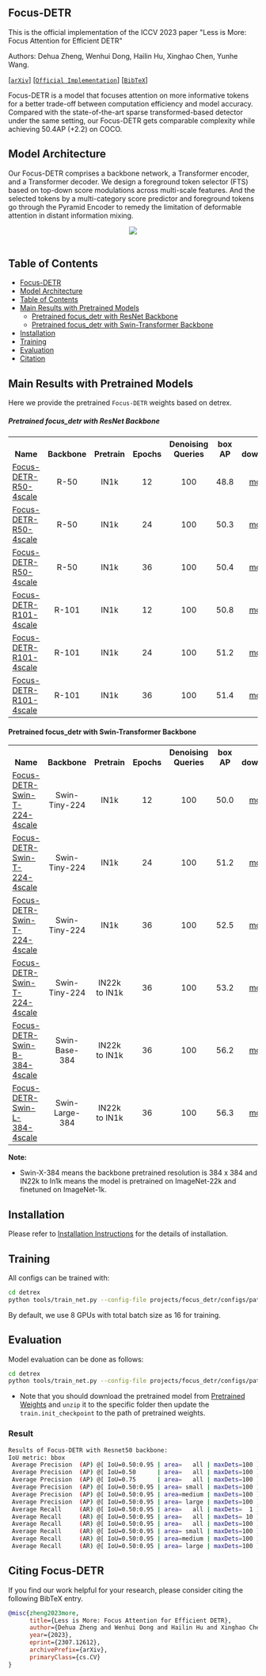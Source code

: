 ## Focus-DETR
This is the official implementation of the ICCV 2023 paper "Less is More: Focus Attention for Efficient DETR" 

Authors: Dehua Zheng, Wenhui Dong, Hailin Hu, Xinghao Chen, Yunhe Wang.

[[`arXiv`](https://arxiv.org/abs/2307.12612)] [[`Official Implementation`](https://github.com/linxid/Focus-DETR)] [[`BibTeX`](#citing-focus-detr)]


Focus-DETR is a model that focuses attention on more informative tokens for a better trade-off between computation efficiency and model accuracy. Compared with the state-of-the-art sparse transformed-based detector under the same setting, our Focus-DETR gets comparable complexity while achieving 50.4AP (+2.2) on COCO.


## Model Architecture

Our Focus-DETR comprises a backbone network, a Transformer encoder, and a Transformer decoder. We design a foreground token selector (FTS) based on top-down score modulations across multi-scale features. And the selected tokens by a multi-category score predictor and foreground tokens go through the Pyramid Encoder to remedy the limitation of deformable attention in distant information mixing.


<div align="center">
  <img src="https://github.com/huawei-noah/noah-research/raw/master/Focus-DETR/assets/model_arch.png"/>
</div><br/>


## Table of Contents
- [Focus-DETR](#focus-detr)
- [Model Architecture](#model-architecture)
- [Table of Contents](#table-of-contents)
- [Main Results with Pretrained Models](#main-results-with-pretrained-models)
    - [Pretrained focus\_detr with ResNet Backbone](#pretrained-focus_detr-with-resnet-backbone)
    - [Pretrained focus\_detr with Swin-Transformer Backbone](#pretrained-focus_detr-with-swin-transformer-backbone)
- [Installation](#installation)
- [Training](#training)
- [Evaluation](#evaluation)
- [Citation](#citing-focus-detr)

## Main Results with Pretrained Models

Here we provide the pretrained `Focus-DETR` weights based on detrex.

##### Pretrained focus_detr with ResNet Backbone

<table><tbody>
<!-- START TABLE -->
<!-- TABLE HEADER -->
<th valign="bottom">Name</th>
<th valign="bottom">Backbone</th>
<th valign="bottom">Pretrain</th>
<th valign="bottom">Epochs</th>
<th valign="bottom">Denoising Queries</th>
<th valign="bottom">box<br/>AP</th>
<th valign="bottom">download</th>
<!-- TABLE BODY -->
<!-- ROW: focus_detr_r50_4scale_12ep -->
 <tr><td align="left"><a href="configs/focus_detr_resnet/focus_detr_r50_4scale_12ep.py">Focus-DETR-R50-4scale</a></td>
<td align="center">R-50</td>
<td align="center">IN1k</td>
<td align="center">12</td>
<td align="center">100</td>
<td align="center">48.8</td>
<td align="center"> <a href="https://github.com/linxid/Focus-DETR-mindspore/releases/download/Focus-DETR/focus_detr_r50_4scale_12ep.zip">model</a></td>
</tr>
<!-- ROW: focus_detr_r50_4scale_24ep -->
 <tr><td align="left"><a href="configs/focus_detr_resnet/focus_detr_r50_4scale_24ep.py">Focus-DETR-R50-4scale</a></td>
<td align="center">R-50</td>
<td align="center">IN1k</td>
<td align="center">24</td>
<td align="center">100</td>
<td align="center">50.3</td>
<td align="center"> <a href="https://github.com/linxid/Focus-DETR-mindspore/releases/download/Focus-DETR/focus_detr_r50_4scale_24ep.zip">model</a></td>
</tr>
<!-- ROW: focus_detr_r50_4scale_36ep -->
 <tr><td align="left"><a href="configs/focus_detr_resnet/focus_detr_r50_4scale_36ep.py">Focus-DETR-R50-4scale</a></td>
<td align="center">R-50</td>
<td align="center">IN1k</td>
<td align="center">36</td>
<td align="center">100</td>
<td align="center">50.4</td>
<td align="center"> <a href="https://github.com/linxid/Focus-DETR-mindspore/releases/download/Focus-DETR/focus_detr_r50_4scale_36ep_v3.zip">model</a></td>
</tr>
<!-- ROW: focus_detr_r101_4scale_12ep -->
 <tr><td align="left"><a href="configs/focus_detr_resnet/focus_detr_r101_4scale_12ep.py">Focus-DETR-R101-4scale</a></td>
<td align="center">R-101</td>
<td align="center">IN1k</td>
<td align="center">12</td>
<td align="center">100</td>
<td align="center">50.8</td>
<td align="center"> <a href="https://github.com/linxid/Focus-DETR-mindspore/releases/download/Focus-DETR/focus_detr_r101_4scale_12ep.zip">model</a></td>
</tr>
<!-- ROW: focus_detr_r101_4scale_24ep -->
 <tr><td align="left"><a href="configs/focus_detr_resnet/focus_detr_r101_4scale_24ep.py">Focus-DETR-R101-4scale</a></td>
<td align="center">R-101</td>
<td align="center">IN1k</td>
<td align="center">24</td>
<td align="center">100</td>
<td align="center">51.2</td>
<td align="center"> <a href="https://github.com/linxid/Focus-DETR-mindspore/releases/download/Focus-DETR/focus_detr_r101_4scale_24ep.zip">model</a></td>
</tr>
<!-- ROW: focus_detr_r101_4scale_36ep -->
 <tr><td align="left"><a href="configs/focus_detr_resnet/focus_detr_r101_4scale_36ep.py">Focus-DETR-R101-4scale</a></td>
<td align="center">R-101</td>
<td align="center">IN1k</td>
<td align="center">36</td>
<td align="center">100</td>
<td align="center">51.4</td>
<td align="center"> <a href="https://github.com/linxid/Focus-DETR-mindspore/releases/download/Focus-DETR/focus_detr_r101_4scale_36ep_v2.zip">model</a></td>
</tr>
</tbody></table>

#### Pretrained focus_detr with Swin-Transformer Backbone

<table><tbody>
<th valign="bottom">Name</th>
<th valign="bottom">Backbone</th>
<th valign="bottom">Pretrain</th>
<th valign="bottom">Epochs</th>
<th valign="bottom">Denoising Queries</th>
<th valign="bottom">box<br/>AP</th>
<th valign="bottom">download</th>
<!-- ROW: focus_detr_swin_tiny_4scale_12ep -->
<tr><td align="left"><a href="configs/focus_detr_swin/focus_detr_swin_tiny_224_4scale_12ep.py">Focus-DETR-Swin-T-224-4scale</a></td>
<td align="center">Swin-Tiny-224</td>
<td align="center">IN1k</td>
<td align="center">12</td>
<td align="center">100</td>
<td align="center">50.0</td>
<td align="center"> <a href="https://github.com/linxid/Focus-DETR-mindspore/releases/download/Focus-DETR/focus_detr_swin_tiny_224_4scale_12ep.zip">model</a></td>
</tr>
<!-- ROW: focus_detr_swin_tiny_4scale_24ep -->
<tr><td align="left"><a href="configs/focus_detr_swin/focus_detr_swin_tiny_224_4scale_24ep.py">Focus-DETR-Swin-T-224-4scale</a></td>
<td align="center">Swin-Tiny-224</td>
<td align="center">IN1k</td>
<td align="center">24</td>
<td align="center">100</td>
<td align="center">51.2</td>
<td align="center"> <a href="https://github.com/linxid/Focus-DETR-mindspore/releases/download/Focus-DETR/focus_detr_swin_tiny_224_4scale_24ep.zip">model</a></td>
</tr>
<!-- ROW: focus_detr_swin_tiny_4scale_36ep -->
<tr><td align="left"><a href="configs/focus_detr_swin/focus_detr_swin_tiny_224_4scale_36ep.py">Focus-DETR-Swin-T-224-4scale</a></td>
<td align="center">Swin-Tiny-224</td>
<td align="center">IN1k</td>
<td align="center">36</td>
<td align="center">100</td>
<td align="center">52.5</td>
<td align="center"> <a href="https://github.com/IDEA-Research/detrex-storage/releases/download/v0.1.1/focus_detr_swin_tiny_224_4scale_12ep.pth">model</a></td>
</tr>
<!-- ROW: focus_detr_swin_tiny_4scale_22k_36ep -->
<tr><td align="left"><a href="configs/focus_detr_swin/focus_detr_swin_tiny_224_4scale_36ep.py">Focus-DETR-Swin-T-224-4scale</a></td>
<td align="center">Swin-Tiny-224</td>
<td align="center">IN22k to IN1k</td>
<td align="center">36</td>
<td align="center">100</td>
<td align="center">53.2</td>
<td align="center"> <a href="">model</a></td>
</tr>
<!-- ROW: focus_detr_swin_base_4scale_22k_36ep -->
<tr><td align="left"><a href="configs/focus_detr_swin/focus_detr_swin_base_384_4scale_36ep.py">Focus-DETR-Swin-B-384-4scale</a></td>
<td align="center">Swin-Base-384</td>
<td align="center">IN22k to IN1k</td>
<td align="center">36</td>
<td align="center">100</td>
<td align="center">56.2</td>
<td align="center"> <a href="https://github.com/linxid/Focus-DETR-mindspore/releases/download/Focus-DETR/focus_detr_swin_base_384_4scale_22k_36ep.pth">model</a></td>
</tr>
<!-- ROW: focus_detr_swin_large_4scale_22k_36ep -->
<tr><td align="left"><a href="configs/focus_detr_swin/focus_detr_swin_large_384_4scale_36ep.py">Focus-DETR-Swin-L-384-4scale</a></td>
<td align="center">Swin-Large-384</td>
<td align="center">IN22k to IN1k</td>
<td align="center">36</td>
<td align="center">100</td>
<td align="center">56.3</td>
<td align="center"> <a href="">model</a></td>
</tr>
</tbody></table>

**Note:**
* Swin-X-384 means the backbone pretrained resolution is 384 x 384 and IN22k to In1k means the model is pretrained on ImageNet-22k and finetuned on ImageNet-1k.

## Installation
Please refer to [Installation Instructions](https://detrex.readthedocs.io/en/latest/tutorials/Installation.html) for the details of installation.

## Training
All configs can be trained with:

```bash
cd detrex
python tools/train_net.py --config-file projects/focus_detr/configs/path/to/config.py --num-gpus 8
```
By default, we use 8 GPUs with total batch size as 16 for training.

## Evaluation
Model evaluation can be done as follows:
```bash
cd detrex
python tools/train_net.py --config-file projects/focus_detr/configs/path/to/config.py --eval-only train.init_checkpoint=/path/to/model_checkpoint
```
- Note that you should download the pretrained model from [Pretrained Weights](#main-results-with-pretrained-models) and `unzip` it to the specific folder then update the `train.init_checkpoint` to the path of pretrained weights.


### Result

```bash
Results of Focus-DETR with Resnet50 backbone:
IoU metric: bbox
 Average Precision  (AP) @[ IoU=0.50:0.95 | area=   all | maxDets=100 ] = 0.479
 Average Precision  (AP) @[ IoU=0.50      | area=   all | maxDets=100 ] = 0.659
 Average Precision  (AP) @[ IoU=0.75      | area=   all | maxDets=100 ] = 0.521
 Average Precision  (AP) @[ IoU=0.50:0.95 | area= small | maxDets=100 ] = 0.323
 Average Precision  (AP) @[ IoU=0.50:0.95 | area=medium | maxDets=100 ] = 0.505
 Average Precision  (AP) @[ IoU=0.50:0.95 | area= large | maxDets=100 ] = 0.619
 Average Recall     (AR) @[ IoU=0.50:0.95 | area=   all | maxDets=  1 ] = 0.372
 Average Recall     (AR) @[ IoU=0.50:0.95 | area=   all | maxDets= 10 ] = 0.640
 Average Recall     (AR) @[ IoU=0.50:0.95 | area=   all | maxDets=100 ] = 0.720
 Average Recall     (AR) @[ IoU=0.50:0.95 | area= small | maxDets=100 ] = 0.568
 Average Recall     (AR) @[ IoU=0.50:0.95 | area=medium | maxDets=100 ] = 0.757
 Average Recall     (AR) @[ IoU=0.50:0.95 | area= large | maxDets=100 ] = 0.878
```

## Citing Focus-DETR
If you find our work helpful for your research, please consider citing the following BibTeX entry.

```BibTex
@misc{zheng2023more,
      title={Less is More: Focus Attention for Efficient DETR}, 
      author={Dehua Zheng and Wenhui Dong and Hailin Hu and Xinghao Chen and Yunhe Wang},
      year={2023},
      eprint={2307.12612},
      archivePrefix={arXiv},
      primaryClass={cs.CV}
}
```
